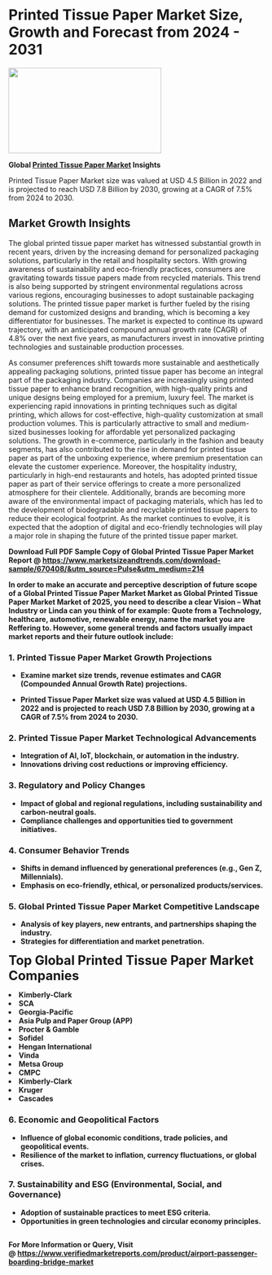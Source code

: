 <H1>Printed Tissue Paper Market Size, Growth and Forecast from 2024 - 2031</H1><img class="aligncenter size-medium wp-image-584254" src="https://thirdeyenews.in/wp-content/uploads/2024/09/Global-Market-Research-300x168.jpeg" alt="" width="300" height="168" /><p><strong>Global&nbsp;<a href="https://www.marketsizeandtrends.com/download-sample/670408/&amp;utm_source=Pulse&amp;utm_medium=214">Printed Tissue Paper Market</a> Insights</strong></p><p>Printed Tissue Paper Market size was valued at USD 4.5 Billion in 2022 and is projected to reach USD 7.8 Billion by 2030, growing at a CAGR of 7.5% from 2024 to 2030.</p><p><h2>Market Growth Insights</h2> <p>The global printed tissue paper market has witnessed substantial growth in recent years, driven by the increasing demand for personalized packaging solutions, particularly in the retail and hospitality sectors. With growing awareness of sustainability and eco-friendly practices, consumers are gravitating towards tissue papers made from recycled materials. This trend is also being supported by stringent environmental regulations across various regions, encouraging businesses to adopt sustainable packaging solutions. The printed tissue paper market is further fueled by the rising demand for customized designs and branding, which is becoming a key differentiator for businesses. The market is expected to continue its upward trajectory, with an anticipated compound annual growth rate (CAGR) of 4.8% over the next five years, as manufacturers invest in innovative printing technologies and sustainable production processes.</p> <p><strong></strong></p> <p>As consumer preferences shift towards more sustainable and aesthetically appealing packaging solutions, printed tissue paper has become an integral part of the packaging industry. Companies are increasingly using printed tissue paper to enhance brand recognition, with high-quality prints and unique designs being employed for a premium, luxury feel. The market is experiencing rapid innovations in printing techniques such as digital printing, which allows for cost-effective, high-quality customization at small production volumes. This is particularly attractive to small and medium-sized businesses looking for affordable yet personalized packaging solutions. The growth in e-commerce, particularly in the fashion and beauty segments, has also contributed to the rise in demand for printed tissue paper as part of the unboxing experience, where premium presentation can elevate the customer experience. Moreover, the hospitality industry, particularly in high-end restaurants and hotels, has adopted printed tissue paper as part of their service offerings to create a more personalized atmosphere for their clientele. Additionally, brands are becoming more aware of the environmental impact of packaging materials, which has led to the development of biodegradable and recyclable printed tissue papers to reduce their ecological footprint. As the market continues to evolve, it is expected that the adoption of digital and eco-friendly technologies will play a major role in shaping the future of the printed tissue paper market.</p> <p><strong></p><p><span class=""><strong>Download Full PDF Sample Copy of Global Printed Tissue Paper Market Report</strong> @ <a href="https://www.marketsizeandtrends.com/download-sample/670408/&amp;utm_source=Pulse&amp;utm_medium=214" target="_blank">https://www.marketsizeandtrends.com/download-sample/670408/&amp;utm_source=Pulse&amp;utm_medium=214</a></span></p><p>In order to make an accurate and perceptive description of future scope of a Global&nbsp;Printed Tissue Paper Market Market as Global&nbsp;Printed Tissue Paper Market Market of 2025, you need to describe a clear Vision &ndash; What Industry or Linda can you think of for example: Quote from a Technology, healthcare, automotive, renewable energy, name the market you are Reffering to. However, some general trends and factors usually impact market reports and their future outlook include:</p><h3>1.&nbsp;<strong>Printed Tissue Paper Market Growth Projections</strong></h3><ul><li>Examine market size trends, revenue estimates and CAGR (Compounded Annual Growth Rate) projections.</li><li><p>Printed Tissue Paper Market size was valued at USD 4.5 Billion in 2022 and is projected to reach USD 7.8 Billion by 2030, growing at a CAGR of 7.5% from 2024 to 2030.</p></li></ul><h3>2.&nbsp;<strong>Printed Tissue Paper Market Technological Advancements</strong></h3><ul><li>Integration of AI, IoT, blockchain, or automation in the industry.</li><li>Innovations driving cost reductions or improving efficiency.</li></ul><h3>3.&nbsp;<strong>Regulatory and Policy Changes</strong></h3><ul><li>Impact of global and regional regulations, including sustainability and carbon-neutral goals.</li><li>Compliance challenges and opportunities tied to government initiatives.</li></ul><h3>4.&nbsp;<strong>Consumer Behavior Trends</strong></h3><ul><li>Shifts in demand influenced by generational preferences (e.g., Gen Z, Millennials).</li><li>Emphasis on eco-friendly, ethical, or personalized products/services.</li></ul><h3>5.&nbsp;<strong>Global Printed Tissue Paper Market Competitive Landscape</strong></h3><ul><li>Analysis of key players, new entrants, and partnerships shaping the industry.</li><li>Strategies for differentiation and market penetration.</li></ul><p data-pm-slice="1 1 []"><span style="color: inherit; font-family: inherit; font-size: 25px;">Top Global Printed Tissue Paper Market Companies</span></p><div class="" data-test-id=""><p><li>Kimberly-Clark</li><li> SCA</li><li> Georgia-Pacific</li><li> Asia Pulp and Paper Group (APP)</li><li> Procter & Gamble</li><li> Sofidel</li><li> Hengan International</li><li> Vinda</li><li> Metsa Group</li><li> CMPC</li><li> Kimberly-Clark</li><li> Kruger</li><li> Cascades</li></p></div><h3>6.&nbsp;<strong>Economic and Geopolitical Factors</strong></h3><ul><li>Influence of global economic conditions, trade policies, and geopolitical events.</li><li>Resilience of the market to inflation, currency fluctuations, or global crises.</li></ul><h3>7.&nbsp;<strong>Sustainability and ESG (Environmental, Social, and Governance)</strong></h3><ul><li>Adoption of sustainable practices to meet ESG criteria.</li><li>Opportunities in green technologies and circular economy principles.</li></ul><h2><strong style="font-size: 14px;">For More Information or Query, Visit @&nbsp;</strong><a style="background-color: #ffffff; font-size: 14px;" href="https://www.marketsizeandtrends.com/report/printed-tissue-paper-market/" target="_blank">https://www.verifiedmarketreports.com/product/airport-passenger-boarding-bridge-market</a></h2>
